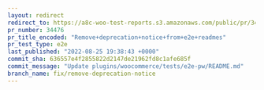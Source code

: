 ```yaml
---
layout: redirect
redirect_to: https://a8c-woo-test-reports.s3.amazonaws.com/public/pr/34476/e2e/index.html
pr_number: 34476
pr_title_encoded: "Remove+deprecation+notice+from+e2e+readmes"
pr_test_type: e2e
last_published: "2022-08-25 19:38:43 +0000"
commit_sha: 636557e4f2855822d2147de21962fd8c1afe685f
commit_message: "Update plugins/woocommerce/tests/e2e-pw/README.md"
branch_name: fix/remove-deprecation-notice
---
```


